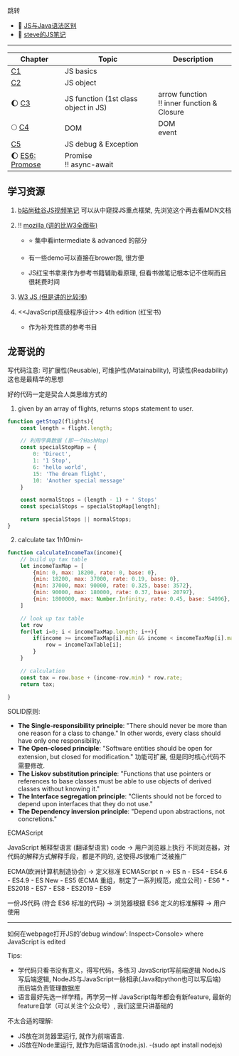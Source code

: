 跳转

+ :pencil: [JS与Java语法区别](./JS_Vs_Java.md)
+ :pencil: [steve的JS笔记](./Js.md)

---

|Chapter |Topic |Description |
|------ |------ |------ |
|[C1](./C1_JS_Basics/README.md)   | JS basics | |
|[C2](./C2_Object/JS_object.md) | JS object | |
|:moon: [C3](./C3_Function/README.md) |JS function (1st class object in JS) |arrow function <br/>:bangbang: inner function & Closure |
|:full_moon: [C4](./C4_CoupingWithHTMLCSS/README.md) |DOM |DOM <br/>event |
|[C5](./C5_Debug/README.md) | JS debug & Exception | |
|:moon: [ES6: Promose](./Promise/myPromise.md) | Promise<br>:bangbang: async-await | |





## 学习资源

1. [b站尚硅谷JS视频笔记](https://github.com/limingzhong61/LearningNotes/blob/master/JSNote/JavaScript/JavaScript.md) 
   可以从中窥探JS重点框架, 先浏览这个再去看MDN文档

2. :bangbang: [mozilla (讲的比W3全面些)](https://developer.mozilla.org/en-US/docs/Web/JavaScript) 

   + :star: 集中看intermediate & advanced 的部分

   + 有一些demo可以直接在brower跑, 很方便
   + JS红宝书拿来作为参考书籍辅助看原理, 但看书做笔记根本记不住啊而且很耗费时间

3. [W3 JS (但是讲的比较浅)](https://www.w3schools.com/js/default.asp)

4. <<JavaScript高级程序设计>> 4th edition (红宝书)

   - 作为补充性质的参考书目



## 龙哥说的

写代码注意: 可扩展性(Reusable), 可维护性(Matainability), 可读性(Readability) 这也是最精华的思想

好的代码一定是契合人类思维方式的

1. given by an array of flights, returns stops statement to user.

```js
function getStop2(flights){
    const length = flight.length;

    // 利用字典数据 (即一个HashMap)
    const specialStopMap = {
        0: 'Direct',
        1: '1 Stop',
        6: 'hello world',
        15: 'The dream flight',
        10: 'Another special message'
    }

    const normalStops = (length - 1) + ' Stops'
    const specialStops = specialStopMap[length];

    return specialStops || normalStops;
}
```


2. calculate tax 1h10min-

```js
function calculateIncomeTax(income){
    // build up tax table
    let incomeTaxMap = [
        {min: 0, max: 18200, rate: 0, base: 0},
        {min: 18200, max: 37000, rate: 0.19, base: 0},
        {min: 37000, max: 90000, rate: 0.325, base: 3572},
        {min: 90000, max: 180000, rate: 0.37, base: 20797},
        {min: 1800000, max: Number.Infinity, rate: 0.45, base: 54096},
    ]

    // look up tax table
    let row
    for(let i=0; i < incomeTaxMap.length; i++){
        if(income >= incomeTaxMap[i].min && income < incomeTaxMap[i].max){
            row = incomeTaxTable[i];
        }
    }

    // calculation
    const tax = row.base + (income-row.min) * row.rate;
    return tax;

}
```



SOLID原则:
+ **The Single-responsibility principle**: "There should never be more than one reason for a class to change." In other words, every class should have only one responsibility.
+ **The Open–closed principle**: "Software entities should be open for extension, but closed for modification."  功能可扩展, 但是同时核心代码不需要修改.
+ **The Liskov substitution principle**: "Functions that use pointers or references to base classes must be able to use objects of derived classes without knowing it."
+ **The Interface segregation principle**: "Clients should not be forced to depend upon interfaces that they do not use."
+ **The Dependency inversion principle**: "Depend upon abstractions, not concretions."



ECMAScript

JavaScript 解释型语言 (翻译型语言) code -> 用户浏览器上执行 不同浏览器，对代码的解释方式解释手段，都是不同的, 这使得JS很难广泛被推广

ECMA(欧洲计算机制造协会) -> 定义标准 ECMAScript n -> ES n - ES4 - ES4.6 - ES4.9 - ES New - ES5 (ECMA 重组，制定了一系列规范，成立公司) - ES6 * - ES2018 - ES7 - ES8 - ES2019 - ES9

一份JS代码 (符合 ES6 标准的代码) -> 浏览器根据 ES6 定义的标准解释 -> 用户使用





---

如何在webpage打开JS的’debug window’: Inspect>Console> where JavaScript is edited

Tips: 
+ 学代码只看书没有意义，得写代码，多练习
    JavaScript写前端逻辑
    NodeJS写后端逻辑, NodeJS与JavaScript一脉相承(Java和python也可以写后端)  
    而后端负责管理数据库
+ 语言最好先选一样学精，再学另一样
    JavaScript每年都会有新feature, 最新的feature自学（可以关注个公众号）, 我们这里只讲基础的

不太合适的理解:
+ JS放在浏览器里运行, 就作为前端语言.
+ JS放在Node里运行, 就作为后端语言(node.js). -(sudo apt install nodejs)





